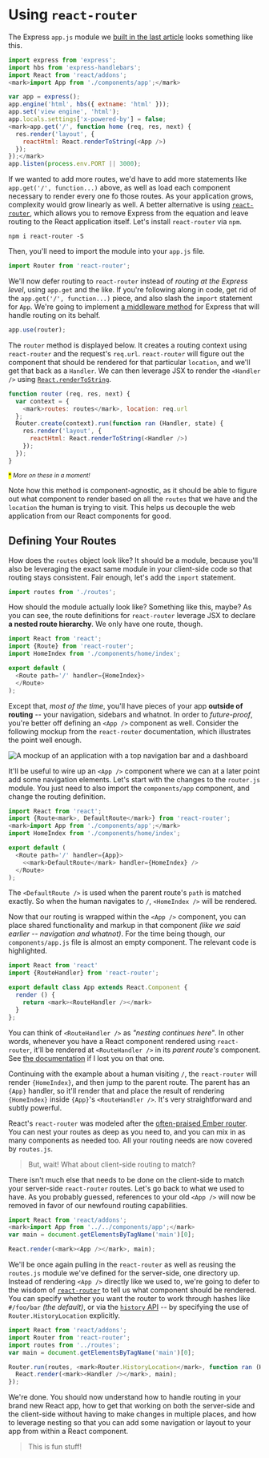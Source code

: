 # Using `react-router`

The Express `app.js` module we [built in the last article][1] looks something like this.

```js
import express from 'express';
import hbs from 'express-handlebars';
import React from 'react/addons';
<mark>import App from './components/app';</mark>

var app = express();
app.engine('html', hbs({ extname: 'html' }));
app.set('view engine', 'html');
app.locals.settings['x-powered-by'] = false;
<mark>app.get('/', function home (req, res, next) {
  res.render('layout', {
    reactHtml: React.renderToString(<App />)
  });
});</mark>
app.listen(process.env.PORT || 3000);
```

If we wanted to add more routes, we'd have to add more statements like `app.get('/', function...)` above, as well as load each component necessary to render every one fo those routes. As your application grows, complexity would grow linearly as well. A better alternative is using [`react-router`][2], which allows you to remove Express from the equation and leave routing to the React application itself. Let's install `react-router` via `npm`.

```shell
npm i react-router -S
```

Then, you'll need to import the module into your `app.js` file.

```js
import Router from 'react-router';
```

We'll now defer routing to `react-router` instead of _routing at the Express level_, using `app.get` and the like. If you're following along in code, get rid of the `app.get('/', function...)` piece, and also slash the `import` statement for `App`. We're going to implement [a middleware method][3] for Express that will handle routing on its behalf.

```js
app.use(router);
```

The `router` method is displayed below. It creates a routing context using `react-router` and the request's `req.url`. `react-router` will figure out the component that should be rendered for that particular `location`, and we'll get that back as a `Handler`. We can then leverage JSX to render the `<Handler />` using [`React.renderToString`][4].

```js
function router (req, res, next) {
  var context = {
    <mark>routes: routes</mark>, location: req.url
  };
  Router.create(context).run(function ran (Handler, state) {
    res.render('layout', {
      reactHtml: React.renderToString(<Handler />)
    });
  });
}
```

<sub><mark>*</mark> _More on these in a moment!_</sub>

Note how this method is component-agnostic, as it should be able to figure out what component to render based on all the `routes` that we have and the `location` the human is trying to visit. This helps us decouple the web application from our React components for good.

## Defining Your Routes

How does the `routes` object look like? It should be a module, because you'll also be leveraging the exact same module in your client-side code so that routing stays consistent. Fair enough, let's add the `import` statement.

```js
import routes from './routes';
```

How should the module actually look like? Something like this, maybe? As you can see, the route definitions for `react-router` leverage JSX to declare **a nested route hierarchy**. We only have one route, though.

```js
import React from 'react';
import {Route} from 'react-router';
import HomeIndex from './components/home/index';

export default (
  <Route path='/' handler={HomeIndex}>
  </Route>
);
```

Except that, _most of the time_, you'll have pieces of your app **outside of routing** -- your navigation, sidebars and whatnot. In order to _future-proof_, you're better off defining an `<App />` component as well. Consider the following mockup from the `react-router` documentation, which illustrates the point well enough.

![A mockup of an application with a top navigation bar and a dashboard][5]

It'll be useful to wire up an `<App />` component where we can at a later point add some navigation elements. Let's start with the changes to the `router.js` module. You just need to also import the `components/app` component, and change the routing definition.

```js
import React from 'react';
import {Route<mark>, DefaultRoute</mark>} from 'react-router';
<mark>import App from './components/app';</mark>
import HomeIndex from './components/home/index';

export default (
  <Route path='/' handler={App}>
    <<mark>DefaultRoute</mark> handler={HomeIndex} />
  </Route>
);
```

The `<DefaultRoute />` is used when the parent route's `path` is matched exactly. So when the human navigates to `/`, `<HomeIndex />` will be rendered.

Now that our routing is wrapped within the `<App />` component, you can place shared functionality and markup in that component _(like we said earlier -- navigation and whatnot)_. For the time being though, our `components/app.js` file is almost an empty component. The relevant code is highlighted.

```js
import React from 'react'
import {RouteHandler} from 'react-router';

export default class App extends React.Component {
  render () {
    return <mark><RouteHandler /></mark>
  }
};
```

You can think of `<RouteHandler />` as _"nesting continues here"_. In other words, whenever you have a React component rendered using `react-router`, it'll be rendered at `<RouteHandler />` in its _parent route's_ component. See [the documentation][6] if I lost you on that one.

Continuing with the example about a human visiting `/`, the `react-router` will render `{HomeIndex}`, and then jump to the parent route. The parent has an `{App}` handler, so it'll render that and place the result of rendering `{HomeIndex}` inside `{App}`'s `<RouteHandler />`. It's very straightforward and subtly powerful.

React's `react-router` was modeled after the [often-praised Ember router][7]. You can nest your routes as deep as you need to, and you can mix in as many components as needed too. All your routing needs are now covered by `routes.js`.

> But, wait! What about client-side routing to match?

There isn't much else that needs to be done on the client-side to match your server-side `react-router` routes. Let's go back to what we used to have. As you probably guessed, references to your old `<App />` will now be removed in favor of our newfound routing capabilities.

```js
import React from 'react/addons';
<mark>import App from '../../components/app';</mark>
var main = document.getElementsByTagName('main')[0];

React.render(<mark><App /></mark>, main);
```

We'll be once again pulling in the `react-router` as well as reusing the `routes.js` module we've defined for the server-side, one directory up. Instead of rendering `<App />` directly like we used to, we're going to defer to the wisdom of [`react-router`][2] to tell us what component should be rendered. You can specify whether you want the router to work through hashes like `#/foo/bar` _(the default)_, or via the [`history` API][8] -- by specifying the use of `Router.HistoryLocation` explicitly.

```js
import React from 'react/addons';
import Router from 'react-router';
import routes from '../routes';
var main = document.getElementsByTagName('main')[0];

Router.run(routes, <mark>Router.HistoryLocation</mark>, function ran (Handler, state) {
  React.render(<mark><Handler /></mark>, main);
});
```

We're done. You should now understand how to handle routing in your brand new React app, how to get that working on both the server-side and the client-side without having to make changes in multiple places, and how to leverage nesting so that you can add some navigation or layout to your app from within a React component.

> This is fun stuff!

  [1]: /articles/universal-react-babel "Universal React with Babel, Browserify on Pony Foo"
  [2]: https://github.com/rackt/react-router "rackt/react-router on GitHub"
  [3]: http://expressjs.com/guide/using-middleware.html "Using Express middleware"
  [4]: https://facebook.github.io/react/docs/top-level-api.html#react.rendertostring "React.renderToString() documentation"
  [5]: https://i.imgur.com/5Vkx3Tm.png
  [6]: https://github.com/rackt/react-router/blob/0.13.x/docs/guides/overview.md "Architecture Overview for react-router"
  [7]: http://guides.emberjs.com/v1.10.0/routing/defining-your-routes/ "Defining Your Routes in Ember.js"
  [8]: https://developer.mozilla.org/en-US/docs/Web/API/History "History API documentation on MDN"
